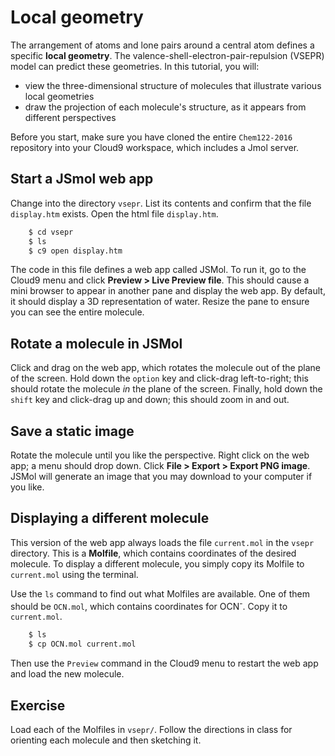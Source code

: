 # Local geometry

The arrangement of atoms and lone pairs around a central atom defines a specific **local geometry**. The valence-shell-electron-pair-repulsion (VSEPR) model can predict these geometries. In this tutorial, you will:

- view the three-dimensional structure of molecules that illustrate various local geometries
- draw the projection of each molecule's structure, as it appears from different perspectives

Before you start, make sure you have cloned the entire `Chem122-2016` repository into your Cloud9 workspace, which includes a Jmol server.


## Start a JSmol web app

Change into the directory `vsepr`. List its contents and confirm that the file `display.htm` exists. Open the html file `display.htm`.

```bash
    $ cd vsepr
    $ ls
    $ c9 open display.htm
```

The code in this file defines a web app called JSMol. To run it, go to the Cloud9 menu and click **Preview > Live Preview file**. This should cause a mini browser to appear in another pane and display the web app. By default, it should display a 3D representation of water. Resize the pane to ensure you can see the entire molecule.


## Rotate a molecule in JSMol

Click and drag on the web app, which rotates the molecule out of the plane of the screen. Hold down the `option` key and click-drag left-to-right; this should rotate the molecule *in* the plane of the screen. Finally, hold down the `shift` key and click-drag up and down; this should zoom in and out.


## Save a static image

Rotate the molecule until you like the perspective. Right click on the web app; a menu should drop down. Click **File > Export > Export PNG image**. JSMol will generate an image that you may download to your computer if you like. 


## Displaying a different molecule

This version of the web app always loads the file `current.mol` in the `vsepr` directory. This is a **Molfile**, which contains coordinates of the desired molecule. To display a different molecule, you simply copy its Molfile to `current.mol` using the terminal.

Use the `ls` command to find out what Molfiles are available. One of them should be `OCN.mol`, which contains coordinates for OCN<sup>-</sup>. Copy it to `current.mol`.

```bash
    $ ls
    $ cp OCN.mol current.mol
```

Then use the `Preview` command in the Cloud9 menu to restart the web app and load the new molecule.


## Exercise

Load each of the Molfiles in `vsepr/`. Follow the directions in class for orienting each molecule and then sketching it.

